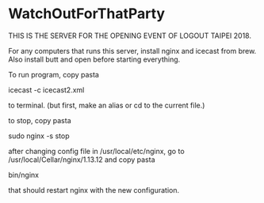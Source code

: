 # WatchOutForThatParty
THIS IS THE SERVER FOR THE OPENING EVENT OF LOGOUT TAIPEI 2018.


For any computers that runs this server, install nginx and icecast from brew. Also install butt and open before starting everything.

To run program, copy pasta 

icecast -c icecast2.xml

to terminal.
(but first, make an alias or cd to the current file.)

to stop, copy pasta

sudo nginx -s stop

after changing config file in /usr/local/etc/nginx,
go to /usr/local/Cellar/nginx/1.13.12
and copy pasta

bin/nginx

that should restart nginx with the new configuration.
